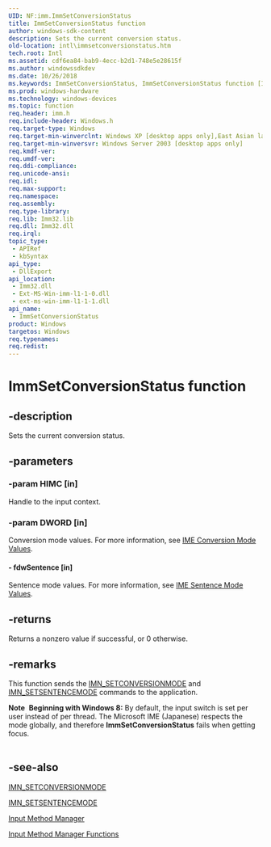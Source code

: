 ```yaml
---
UID: NF:imm.ImmSetConversionStatus
title: ImmSetConversionStatus function
author: windows-sdk-content
description: Sets the current conversion status.
old-location: intl\immsetconversionstatus.htm
tech.root: Intl
ms.assetid: cdf6ea84-bab9-4ecc-b2d1-748e5e28615f
ms.author: windowssdkdev
ms.date: 10/26/2018
ms.keywords: ImmSetConversionStatus, ImmSetConversionStatus function [Internationalization for Windows Applications], _win32_ImmSetConversionStatus, imm/ImmSetConversionStatus, intl.immsetconversionstatus
ms.prod: windows-hardware
ms.technology: windows-devices
ms.topic: function
req.header: imm.h
req.include-header: Windows.h
req.target-type: Windows
req.target-min-winverclnt: Windows XP [desktop apps only],East Asian language support installed.
req.target-min-winversvr: Windows Server 2003 [desktop apps only]
req.kmdf-ver: 
req.umdf-ver: 
req.ddi-compliance: 
req.unicode-ansi: 
req.idl: 
req.max-support: 
req.namespace: 
req.assembly: 
req.type-library: 
req.lib: Imm32.lib
req.dll: Imm32.dll
req.irql: 
topic_type:
 - APIRef
 - kbSyntax
api_type:
 - DllExport
api_location:
 - Imm32.dll
 - Ext-MS-Win-imm-l1-1-0.dll
 - ext-ms-win-imm-l1-1-1.dll
api_name:
 - ImmSetConversionStatus
product: Windows
targetos: Windows
req.typenames: 
req.redist: 
---
```


# ImmSetConversionStatus function


## -description


Sets the current conversion status.


## -parameters




### -param HIMC [in]

Handle to the input context.


### -param DWORD [in]

Conversion mode values. For more information, see <a href="https://msdn.microsoft.com/0b0afb4e-f7aa-4ca6-9174-21983b2a422b">IME Conversion Mode Values</a>.


#### - fdwSentence [in]

Sentence mode values. For more information, see <a href="https://msdn.microsoft.com/24b12936-7dfc-4c8d-970c-d8354ad46d1d">IME Sentence Mode Values</a>.


## -returns



Returns a nonzero value if successful, or 0 otherwise.




## -remarks



This function sends the <a href="https://msdn.microsoft.com/62bb9717-cc41-4e34-af1a-ff41324bd3a9">IMN_SETCONVERSIONMODE</a> and <a href="https://msdn.microsoft.com/72455193-cd17-45f8-b19c-a1f735ff81bf">IMN_SETSENTENCEMODE</a> commands to the application.

<div class="alert"><b>Note</b>  <b>Beginning with Windows 8:</b> By default, the input switch is set per user instead of per thread. 
The Microsoft IME (Japanese) respects the mode globally, and therefore  <b>ImmSetConversionStatus</b> fails when getting focus.</div>
<div> </div>



## -see-also




<a href="https://msdn.microsoft.com/62bb9717-cc41-4e34-af1a-ff41324bd3a9">IMN_SETCONVERSIONMODE</a>



<a href="https://msdn.microsoft.com/72455193-cd17-45f8-b19c-a1f735ff81bf">IMN_SETSENTENCEMODE</a>



<a href="https://msdn.microsoft.com/3e23e004-514a-4021-bd20-5ac55547258f">Input Method Manager</a>



<a href="https://msdn.microsoft.com/833c07eb-0ecf-41e2-9e01-8d83e51ffcef">Input Method Manager Functions</a>
 

 


